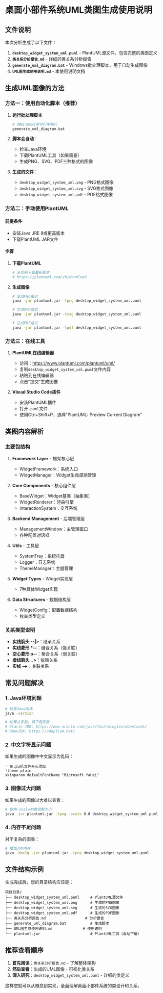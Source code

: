# 桌面小部件系统UML类图生成使用说明

## 文件说明

本次分析生成了以下文件：

1. **`desktop_widget_system_uml.puml`** - PlantUML源文件，包含完整的类图定义
2. **`类关系分析报告.md`** - 详细的类关系分析报告
3. **`generate_uml_diagram.bat`** - Windows批处理脚本，用于自动生成图像
4. **`UML图生成使用说明.md`** - 本使用说明文档

## 生成UML图像的方法

### 方法一：使用自动化脚本（推荐）

1. **运行批处理脚本**
   ```bash
   # 在Windows命令行中执行
   generate_uml_diagram.bat
   ```

2. **脚本会自动**：
   - 检查Java环境
   - 下载PlantUML工具（如果需要）
   - 生成PNG、SVG、PDF三种格式的图像

3. **生成的文件**：
   - `desktop_widget_system_uml.png` - PNG格式图像
   - `desktop_widget_system_uml.svg` - SVG格式图像 
   - `desktop_widget_system_uml.pdf` - PDF格式图像

### 方法二：手动使用PlantUML

#### 前提条件
- 安装Java JRE 8或更高版本
- 下载PlantUML JAR文件

#### 步骤
1. **下载PlantUML**
   ```bash
   # 从官网下载最新版本
   # https://plantuml.com/zh/download
   ```

2. **生成图像**
   ```bash
   # 生成PNG格式
   java -jar plantuml.jar -tpng desktop_widget_system_uml.puml
   
   # 生成SVG格式
   java -jar plantuml.jar -tsvg desktop_widget_system_uml.puml
   
   # 生成PDF格式
   java -jar plantuml.jar -tpdf desktop_widget_system_uml.puml
   ```

### 方法三：在线工具

1. **PlantUML在线编辑器**
   - 访问：https://www.plantuml.com/plantuml/uml/
   - 复制`desktop_widget_system_uml.puml`文件内容
   - 粘贴到在线编辑器
   - 点击"提交"生成图像

2. **Visual Studio Code插件**
   - 安装PlantUML插件
   - 打开`.puml`文件
   - 使用Ctrl+Shift+P，选择"PlantUML: Preview Current Diagram"

## 类图内容解析

### 主要包结构

1. **Framework Layer** - 框架核心层
   - WidgetFramework：系统入口
   - WidgetManager：Widget生命周期管理

2. **Core Components** - 核心组件层
   - BaseWidget：Widget基类（抽象类）
   - WidgetRenderer：渲染引擎
   - InteractionSystem：交互系统

3. **Backend Management** - 后端管理层
   - ManagementWindow：主管理窗口
   - 各种配置对话框

4. **Utils** - 工具层
   - SystemTray：系统托盘
   - Logger：日志系统
   - ThemeManager：主题管理

5. **Widget Types** - Widget实现层
   - 7种具体Widget实现

6. **Data Structures** - 数据结构层
   - WidgetConfig：配置数据结构
   - 枚举类型定义

### 关系类型说明

- **实线箭头 --|>**：继承关系
- **实线菱形 *--**：组合关系（强关联）
- **空心菱形 o--**：聚合关系（弱关联）
- **虚线箭头 ..>**：依赖关系
- **实线 -->**：关联关系

## 常见问题解决

### 1. Java环境问题
```bash
# 检查Java版本
java -version

# 如果未安装，请下载安装
# Oracle JDK: https://www.oracle.com/java/technologies/downloads/
# OpenJDK: https://adoptium.net/
```

### 2. 中文字符显示问题
如果生成的图像中中文显示为乱码：

```puml
' 在.puml文件开头添加
!theme plain
skinparam defaultFontName "Microsoft YaHei"
```

### 3. 图像过大问题
如果生成的图像过大难以查看：

```bash
# 使用-scale参数调整大小
java -jar plantuml.jar -tpng -scale 0.8 desktop_widget_system_uml.puml
```

### 4. 内存不足问题
对于复杂的图表：

```bash
# 增加JVM内存
java -Xmx2g -jar plantuml.jar -tpng desktop_widget_system_uml.puml
```

## 文件结构示例

生成完成后，您的目录结构应该是：

```
项目目录/
├── desktop_widget_system_uml.puml     # PlantUML源文件
├── desktop_widget_system_uml.png      # 生成的PNG图像
├── desktop_widget_system_uml.svg      # 生成的SVG图像  
├── desktop_widget_system_uml.pdf      # 生成的PDF图像
├── 类关系分析报告.md                  # 分析报告
├── generate_uml_diagram.bat           # 生成脚本
├── UML图生成使用说明.md              # 使用说明
└── plantuml.jar                       # PlantUML工具（自动下载）
```

## 推荐查看顺序

1. **首先阅读**：`类关系分析报告.md` - 了解整体架构
2. **然后查看**：生成的UML图像 - 可视化类关系
3. **深入研究**：`desktop_widget_system_uml.puml` - 详细的类定义

这样您就可以从概念到实现，全面理解桌面小部件系统的类设计和关系。 